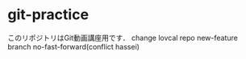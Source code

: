 # git-practice
このリポジトリはGit動画講座用です．
change lovcal repo
new-feature branch
no-fast-forward(conflict hassei)
